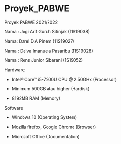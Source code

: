 # Proyek_PABWE
Proyek PABWE 2021/2022


Nama :
Jogi Arif Guruh Sitinjak (11S19038)

Nama:
Darel D.A Pinem (11S19027)

Nama :
Deiva Imanuela Pasaribu (11S19028)

Nama :
Rens Junior Sibarani (1S19052)

Hardware:

- Intel® Core™ i5-7200U CPU @ 2.50GHx (Processor)

- Minimum 500GB atau higher (Hardisk)

- 8192MB RAM (Memory)

Software

- Windows 10 (Operating System)

- Mozilla firefox, Google Chrome (Browser)

- Microsoft Office (Documentation)
